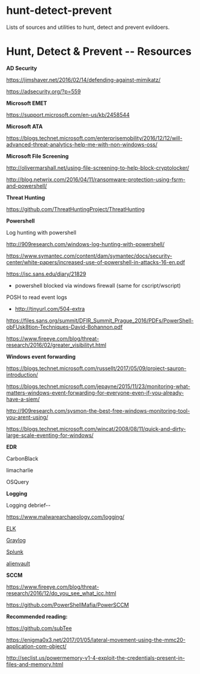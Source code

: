 # hunt-detect-prevent

Lists of sources and utilities to hunt, detect and prevent evildoers.


# Hunt, Detect & Prevent -- Resources

**AD Security**

https://jimshaver.net/2016/02/14/defending-against-mimikatz/

https://adsecurity.org/?p=559

**Microsoft EMET**

https://support.microsoft.com/en-us/kb/2458544

**Microsoft ATA**

https://blogs.technet.microsoft.com/enterprisemobility/2016/12/12/will-advanced-threat-analytics-help-me-with-non-windows-oss/

**Microsoft File Screening**

http://olivermarshall.net/using-file-screening-to-help-block-cryptolocker/

http://blog.netwrix.com/2016/04/11/ransomware-protection-using-fsrm-and-powershell/

**Threat Hunting**

https://github.com/ThreatHuntingProject/ThreatHunting

**Powershell**

Log hunting with powershell

http://909research.com/windows-log-hunting-with-powershell/

https://www.symantec.com/content/dam/symantec/docs/security-center/white-papers/increased-use-of-powershell-in-attacks-16-en.pdf

https://isc.sans.edu/diary/21829
- powershell blocked via windows firewall (same for cscript/wscript)

POSH to read event logs
- http://tinyurl.com/504-extra

https://files.sans.org/summit/DFIR_Summit_Prague_2016/PDFs/PowerShell-obFUsk8tion-Techniques-David-Bohannon.pdf

https://www.fireeye.com/blog/threat-research/2016/02/greater_visibilityt.html


**Windows event forwarding**

https://blogs.technet.microsoft.com/russellt/2017/05/09/project-sauron-introduction/

https://blogs.technet.microsoft.com/jepayne/2015/11/23/monitoring-what-matters-windows-event-forwarding-for-everyone-even-if-you-already-have-a-siem/

http://909research.com/sysmon-the-best-free-windows-monitoring-tool-you-arent-using/

https://blogs.technet.microsoft.com/wincat/2008/08/11/quick-and-dirty-large-scale-eventing-for-windows/


**EDR**

CarbonBlack

limacharlie

OSQuery

**Logging**

Logging debrief--

https://www.malwarearchaeology.com/logging/

[ELK](https://www.elastic.co/products)

[Graylog](https://www.graylog.org/)

[Splunk](https://www.splunk.com/)

[alienvault](https://www.alienvault.com/)

**SCCM**

https://www.fireeye.com/blog/threat-research/2016/12/do_you_see_what_icc.html

https://github.com/PowerShellMafia/PowerSCCM

**Recommended reading:**

https://github.com/subTee

https://enigma0x3.net/2017/01/05/lateral-movement-using-the-mmc20-application-com-object/

http://seclist.us/powermemory-v1-4-exploit-the-credentials-present-in-files-and-memory.html
